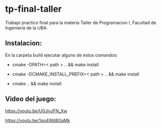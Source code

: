 # tp-final-taller

Trabajo practico final para la materia Taller de Programacion I, Facultad de Ingenieria de la UBA.

## Instalacion:

En la carpeta build ejecutar alguno de estos comandos:

- cmake -DPATH=< path > .. && make install

- cmake -DCMAKE_INSTALL_PREFIX=< path > .. && make install
  
- cmake .. && make install


## Video del juego:

https://youtu.be/U0JjvJFN_Xw

https://youtu.be/1qo4Wd8GaMk
